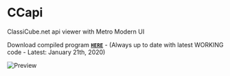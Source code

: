 # CCapi
ClassiCube.net api viewer with Metro Modern UI

Download compiled program [**`HERE`**](http://123dmwm.com/Random/CCapi-modern.zip) - (Always up to date with latest WORKING code - Latest: January 21th, 2020)

![Preview](https://123dmwm.com/I/tlj1wov.png)
